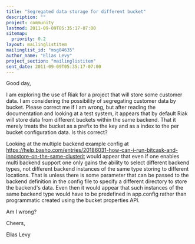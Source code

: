 ```yaml
---
title: "Segregated data storage for different bucket"
description: ""
project: community
lastmod: 2011-09-09T05:35:17-07:00
sitemap:
  priority: 0.2
layout: mailinglistitem
mailinglist_id: "msg04635"
author_name: "Elias Levy"
project_section: "mailinglistitem"
sent_date: 2011-09-09T05:35:17-07:00
---
```



Good day,

I am exploring the use of Riak for a project that will store some customer
data. I am considering the possibility of segregating customer data by
bucket. Please correct me if I am wrong, but after reading the
documentation and looking at a test system, it appears that by default Riak
will store data from different buckets within the same backend. That it
merely treats the bucket as a prefix to the key and as a index to the per
bucket configuration data. Is this correct?

Looking at the multiple backend example config at
https://help.basho.com/entries/20186031-how-can-i-run-bitcask-and-innostore-on-the-same-clusterit
would appear that even if one enables multi backend support one only
gains the ability to select different backend types, not different backend
instances of the same type storing to different locations. That is unless
there is some parameter that can be passed to the backend definition in the
config file to specify a different directory to store the backend's data.
 Even then it would appear that such instances of the same backend type
would have to be predefined in app.config rather than programmatic created
using the bucket properties API.

Am I wrong?

Cheers,

Elias Levy
